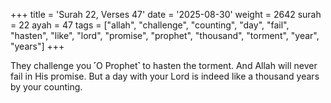 +++
title = 'Surah 22, Verses 47'
date = '2025-08-30'
weight = 2642
surah = 22
ayah = 47
tags = ["allah", "challenge", "counting", "day", "fail", "hasten", "like", "lord", "promise", "prophet", "thousand", "torment", "year", "years"]
+++

They challenge you ˹O Prophet˺ to hasten the torment. And Allah will never fail in His promise. But a day with your Lord is indeed like a thousand years by your counting.